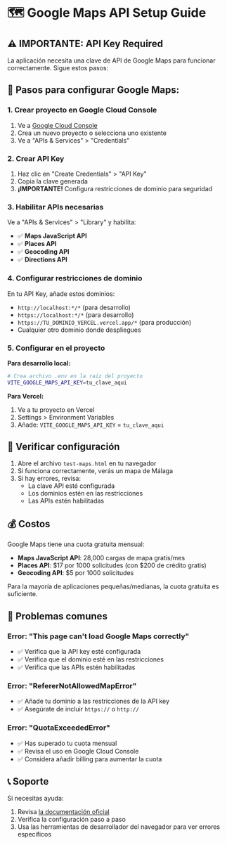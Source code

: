 # 🗺️ Google Maps API Setup Guide

## ⚠️ **IMPORTANTE: API Key Required**

La aplicación necesita una clave de API de Google Maps para funcionar correctamente. Sigue estos pasos:

## 📝 **Pasos para configurar Google Maps:**

### 1. **Crear proyecto en Google Cloud Console**
1. Ve a [Google Cloud Console](https://console.cloud.google.com/)
2. Crea un nuevo proyecto o selecciona uno existente
3. Ve a "APIs & Services" > "Credentials"

### 2. **Crear API Key**
1. Haz clic en "Create Credentials" > "API Key"
2. Copia la clave generada
3. **¡IMPORTANTE!** Configura restricciones de dominio para seguridad

### 3. **Habilitar APIs necesarias**
Ve a "APIs & Services" > "Library" y habilita:
- ✅ **Maps JavaScript API**
- ✅ **Places API** 
- ✅ **Geocoding API**
- ✅ **Directions API**

### 4. **Configurar restricciones de dominio**
En tu API Key, añade estos dominios:
- `http://localhost:*/*` (para desarrollo)
- `https://localhost:*/*` (para desarrollo)
- `https://TU_DOMINIO_VERCEL.vercel.app/*` (para producción)
- Cualquier otro dominio donde despliegues

### 5. **Configurar en el proyecto**

**Para desarrollo local:**
```bash
# Crea archivo .env en la raíz del proyecto
VITE_GOOGLE_MAPS_API_KEY=tu_clave_aqui
```

**Para Vercel:**
1. Ve a tu proyecto en Vercel
2. Settings > Environment Variables
3. Añade: `VITE_GOOGLE_MAPS_API_KEY` = `tu_clave_aqui`

## 🔧 **Verificar configuración**

1. Abre el archivo `test-maps.html` en tu navegador
2. Si funciona correctamente, verás un mapa de Málaga
3. Si hay errores, revisa:
   - La clave API esté configurada
   - Los dominios estén en las restricciones
   - Las APIs estén habilitadas

## 💰 **Costos**

Google Maps tiene una cuota gratuita mensual:
- **Maps JavaScript API**: 28,000 cargas de mapa gratis/mes
- **Places API**: $17 por 1000 solicitudes (con $200 de crédito gratis)
- **Geocoding API**: $5 por 1000 solicitudes

Para la mayoría de aplicaciones pequeñas/medianas, la cuota gratuita es suficiente.

## 🚨 **Problemas comunes**

### Error: "This page can't load Google Maps correctly"
- ✅ Verifica que la API key esté configurada
- ✅ Verifica que el dominio esté en las restricciones
- ✅ Verifica que las APIs estén habilitadas

### Error: "RefererNotAllowedMapError"
- ✅ Añade tu dominio a las restricciones de la API key
- ✅ Asegúrate de incluir `https://` o `http://`

### Error: "QuotaExceededError"
- ✅ Has superado tu cuota mensual
- ✅ Revisa el uso en Google Cloud Console
- ✅ Considera añadir billing para aumentar la cuota

## 📞 **Soporte**

Si necesitas ayuda:
1. Revisa [la documentación oficial](https://developers.google.com/maps/documentation)
2. Verifica la configuración paso a paso
3. Usa las herramientas de desarrollador del navegador para ver errores específicos
